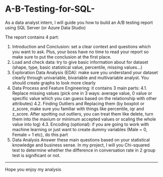 
# A-B-Testing-for-SQL-
As a data analyst intern, I will guide you how to build an A/B testing report using SQL Server (or Azure Data Studio)

The report contains 4 part:
1. Introduction and Conclusion: set a clear context and questions which you want to ask. Plus, your boss have no time to read your report so make sure to put the conclusion at the first place.
2. Load and check data: try to give basic information about for dataset (shape, type, basic statistical value, percentile, missing values...)
3. Exploration Data Analysis (EDA): make sure you understand your dataset clearly through univariable, bivariable and multivariable analyst. You should create graphs to look more clearly
4. Data Process and Feature Engineering: it contains 3 main parts:
  4.1. Replace missing values (pick one in 3 ways: average value, 0 value or specific value which you can guess based on the relationship with other attributes)
  4.2. Finding Outliers and Replacing them (by boxplot or z_score, make sure you familiar with things like percentile, iqr and z_score. After spotting out outliers, you can treat them like delete, turn them into the maxium or minimum accepted values or scaling the whole value into log)
  4.3. Encoding (optional): if you are going to work with machine learning or just want to create dummy variables (Male = 0, Female = 1 etc), do this part
5. Data Analysis
  Answer these main questions based on your statistical knowledge and business sense. In my project, I will you Chi-squared test to determine whether the difference in conversation rate in 2 group test is significant or not.
------------------------------------------------------------------------------------------
Hope you enjoy my analysis
